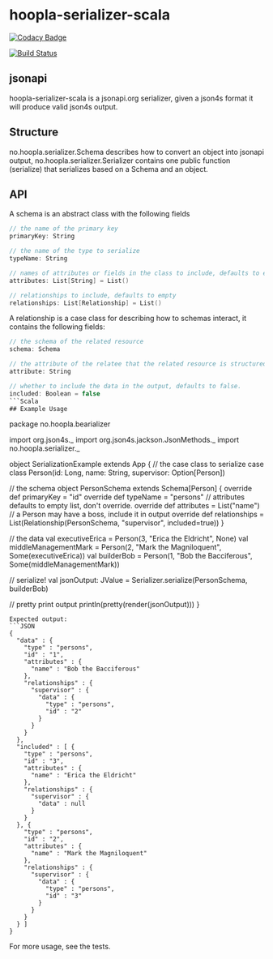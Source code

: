 hoopla-serializer-scala
=========================
[![Codacy Badge](https://api.codacy.com/project/badge/bb7db5d6e29c4b789c2b8eee180f774a)](https://www.codacy.com/app/hooplab/hoopla-serializer-scala)

[![Build Status](https://ci.hoopladev.no/buildStatus/icon?job=hoopla-api-scala)](https://ci.hoopladev.no/job/hoopla-serializer-scala/)

## jsonapi
hoopla-serializer-scala is a jsonapi.org serializer, given a json4s format it will produce valid json4s output.

## Structure
no.hoopla.serializer.Schema describes how to convert an object into jsonapi output,
no.hoopla.serializer.Serializer contains one public function (serialize) that serializes based on a Schema and an object.

## API
A schema is an abstract class with the following fields
```Scala
// the name of the primary key
primaryKey: String

// the name of the type to serialize
typeName: String

// names of attributes or fields in the class to include, defaults to empty
attributes: List[String] = List()

// relationships to include, defaults to empty
relationships: List[Relationship] = List()
```
A relationship is a case class for describing how to schemas interact, it contains the following fields:
```Scala
// the schema of the related resource
schema: Schema

// the attribute of the relatee that the related resource is structured under
attribute: String

// whether to include the data in the output, defaults to false.
included: Boolean = false
```Scala
## Example Usage
```
package no.hoopla.bearializer

import org.json4s._
import org.json4s.jackson.JsonMethods._
import no.hoopla.serializer._

object SerializationExample extends App {
  // the case class to serialize
  case class Person(id: Long, name: String, supervisor: Option[Person])

  // the schema
  object PersonSchema extends Schema[Person] {
    override def primaryKey = "id"
    override def typeName = "persons"
    // attributes defaults to empty list, don't override.
    override def attributes = List("name")
    // a Person may have a boss, include it in output
    override def relationships = List(Relationship(PersonSchema, "supervisor", included=true))
  }

  // the data
  val executiveErica = Person(3, "Erica the Eldricht", None)
  val middleManagementMark = Person(2, "Mark the Magniloquent", Some(executiveErica))
  val builderBob = Person(1, "Bob the Bacciferous", Some(middleManagementMark))

  // serialize!
  val jsonOutput: JValue = Serializer.serialize(PersonSchema, builderBob)

  // pretty print output
  println(pretty(render(jsonOutput)))
}
```
Expected output:
```JSON
{
  "data" : {
    "type" : "persons",
    "id" : "1",
    "attributes" : {
      "name" : "Bob the Bacciferous"
    },
    "relationships" : {
      "supervisor" : {
        "data" : {
          "type" : "persons",
          "id" : "2"
        }
      }
    }
  },
  "included" : [ {
    "type" : "persons",
    "id" : "3",
    "attributes" : {
      "name" : "Erica the Eldricht"
    },
    "relationships" : {
      "supervisor" : {
        "data" : null
      }
    }
  }, {
    "type" : "persons",
    "id" : "2",
    "attributes" : {
      "name" : "Mark the Magniloquent"
    },
    "relationships" : {
      "supervisor" : {
        "data" : {
          "type" : "persons",
          "id" : "3"
        }
      }
    }
  } ]
}
```
For more usage, see the tests.